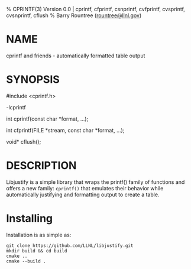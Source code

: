 % CPRINTF(3) Version 0.0 | cprintf, cfprintf, csnprintf, cvfprintf, cvsprintf, cvsnprintf, cflush
% Barry Rountree (rountree@llnl.gov)

NAME
====
cprintf and friends - automatically formatted table output

SYNOPSIS
========
#include <cprintf.h>

-lcprintf

int cprintf(const char *format, ...);

int cfprintf(FILE *stream, const char *format, ...);

void* cflush();

DESCRIPTION
===========

Libjustify is a simple library that wraps the printf() family of functions and offers a new family: `cprintf()` that emulates their behavior while automatically justifying and formatting output to create a table.

Installing
===========
Installation is as simple as:

```
git clone https://github.com/LLNL/libjustify.git
mkdir build && cd build
cmake ..
cmake --build .
```
